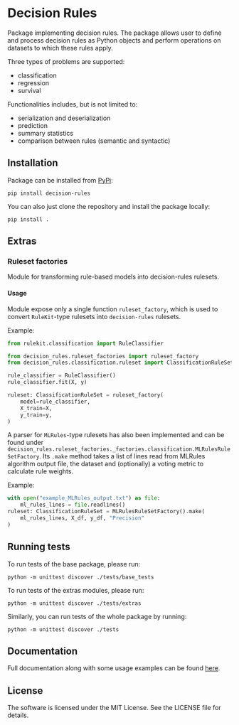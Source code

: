 # Decision Rules

Package implementing decision rules.
The package allows user to define and process decision rules as Python objects
and perform operations on datasets to which these rules apply.

Three types of problems are supported:

- classification
- regression
- survival

Functionalities includes, but is not limited to:

- serialization and deserialization
- prediction
- summary statistics
- comparison between rules (semantic and syntactic)

## Installation
Package can be installed from [PyPi](https://pypi.org/project/decision-rules/):
```
pip install decision-rules
```

You can also just clone the repository and install the package locally:
```
pip install .
```

## Extras

### Ruleset factories
Module for transforming rule-based models into decision-rules rulesets.

#### Usage
Module expose only a single function `ruleset_factory`, which is used to convert
`RuleKit`-type rulesets into `decision-rules` rulesets.

Example:
```python
from rulekit.classification import RuleClassifier

from decision_rules.ruleset_factories import ruleset_factory
from decision_rules.classification.ruleset import ClassificationRuleSet

rule_classifier = RuleClassifier()
rule_classifier.fit(X, y)

ruleset: ClassificationRuleSet = ruleset_factory(
    model=rule_classifier,
    X_train=X,
    y_train=y,
)
```

A parser for `MLRules`-type rulesets has also been implemented and can be found under
`decision_rules.ruleset_factories._factories.classification.MLRulesRuleSetFactory`.
Its `.make` method takes a list of lines read from MLRules algorithm output file,
the dataset and (optionally) a voting metric to calculate rule weights.

Example:
```python
with open("example_MLRules_output.txt") as file:
    ml_rules_lines = file.readlines()
ruleset: ClassificationRuleSet = MLRulesRuleSetFactory().make(
    ml_rules_lines, X_df, y_df, "Precision"
)
```

## Running tests
To run tests of the base package, please run:
```
python -m unittest discover ./tests/base_tests
```

To run tests of the extras modules, please run:
```
python -m unittest discover ./tests/extras
```

Similarly, you can run tests of the whole package by running:
```
python -m unittest discover ./tests
```

## Documentation
Full documentation along with some usage examples can be found [here](https://ruleminer.github.io/decision-rules/).

## License
The software is licensed under the MIT License. See the LICENSE file for details.